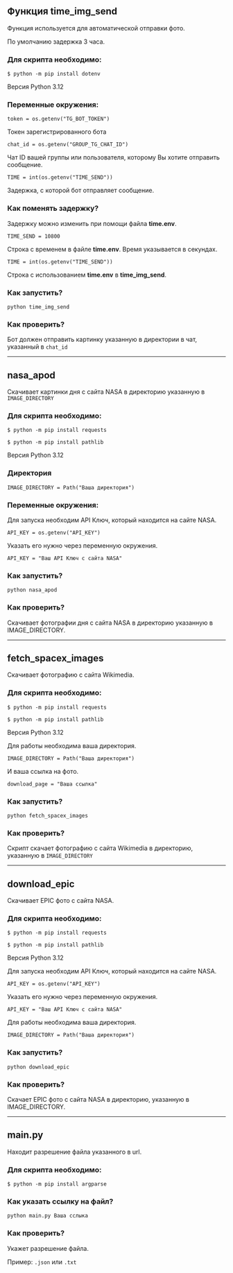 ## Функция time_img_send 

Функция используется для автоматической отправки фото.

По умолчанию задержка 3 часа.

### Для cкрипта необходимо:

`$ python -m pip install dotenv`

Версия Python 3.12

### Переменные окружения:

`token = os.getenv("TG_BOT_TOKEN")`

Токен зарегистрированного бота

`chat_id = os.getenv("GROUP_TG_CHAT_ID")`

Чат ID вашей группы или пользователя, которому Вы хотите отправить сообщение.

`TIME = int(os.getenv("TIME_SEND"))`

Задержка, с которой бот отправляет сообщение.

### Как поменять задержку?

Задержку можно изменить при помощи файла **time.env**.

`TIME_SEND = 10800`

Строка с временем в файле **time.env**. Время указывается в секундах.

`TIME = int(os.getenv("TIME_SEND"))`

Строка с использованием **time.env** в **time_img_send**.

### Как запустить?

`python time_img_send`

### Как проверить?

Бот должен отправить картинку указанную в директории в чат, указанный в `chat_id`

---

## nasa_apod

Скачивает картинки дня с сайта NASA в директорию указанную в `IMAGE_DIRECTORY`

### Для cкрипта необходимо:

`$ python -m pip install requests`

`$ python -m pip install pathlib`

Версия Python 3.12

### Директория
`IMAGE_DIRECTORY = Path("Ваша директория")`

### Переменные окружения:

Для запуска необходим API Ключ, который находится на сайте NASA.

`API_KEY = os.getenv("API_KEY")`

Указать его нужно через переменную окружения.

`API_KEY = "Ваш API Ключ с сайта NASA"`

### Как запустить?

`python nasa_apod`

### Как проверить?

Скачивает фотографии дня с сайта NASA в директорию указанную в IMAGE_DIRECTORY.

---

## fetch_spacex_images

Скачивает фотографию с сайта Wikimedia.

### Для cкрипта необходимо:

`$ python -m pip install requests`

`$ python -m pip install pathlib`

Версия Python 3.12

Для работы необходима ваша директория.

`IMAGE_DIRECTORY = Path("Ваша директория")`

И ваша ссылка на фото.

`download_page = "Ваша ссылка"`

### Как запустить?

`python fetch_spacex_images`

### Как проверить?

Скрипт скачает фотографию с сайта Wikimedia в директорию, указанную в `IMAGE_DIRECTORY`

---

## download_epic

Скачивает EPIC фото с сайта NASA.

### Для cкрипта необходимо:

`$ python -m pip install requests`

`$ python -m pip install pathlib`

Версия Python 3.12

Для запуска необходим API Ключ, который находится на сайте NASA.

`API_KEY = os.getenv("API_KEY")`

Указать его нужно через переменную окружения.

`API_KEY = "Ваш API Ключ с сайта NASA"`

Для работы необходима ваша директория.

`IMAGE_DIRECTORY = Path("Ваша директория")`

### Как запустить?

`python download_epic`

### Как проверить?

Скачает EPIC фото с сайта NASA в директорию, указанную в IMAGE_DIRECTORY.

---

## main.py

Находит разрешение файла указанного в url.

### Для скрипта необходимо:

`$ python -m pip install argparse`

### Как указать ссылку на файл?

`python main.py Ваша сслыка`

### Как проверить?

Укажет разрешение файла.

Пример: `.json` или `.txt`
